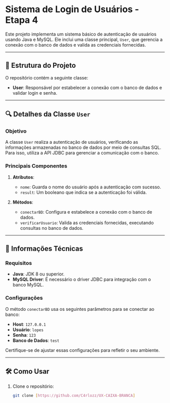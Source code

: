 # Sistema de Login de Usuários - Etapa 4

Este projeto implementa um sistema básico de autenticação de usuários usando Java e MySQL. Ele inclui uma classe principal, `User`, que gerencia a conexão com o banco de dados e valida as credenciais fornecidas.

----

## 📂 Estrutura do Projeto

O repositório contém a seguinte classe:

- **User**: Responsável por estabelecer a conexão com o banco de dados e validar login e senha.

---

## 🔍 Detalhes da Classe `User`

### Objetivo
A classe `User` realiza a autenticação de usuários, verificando as informações armazenadas no banco de dados por meio de consultas SQL. Para isso, utiliza a API JDBC para gerenciar a comunicação com o banco.

### Principais Componentes

1. **Atributos**:
   - `nome`: Guarda o nome do usuário após a autenticação com sucesso.
   - `result`: Um booleano que indica se a autenticação foi válida.

2. **Métodos**:
   - `conectarBD`: Configura e estabelece a conexão com o banco de dados.
   - `verificarUsuario`: Valida as credenciais fornecidas, executando consultas no banco de dados.

---

## 📄 Informações Técnicas

### Requisitos
- **Java**: JDK 8 ou superior.
- **MySQL Driver**: É necessário o driver JDBC para integração com o banco MySQL.

### Configurações
O método `conectarBD` usa os seguintes parâmetros para se conectar ao banco:
- **Host**: `127.0.0.1`
- **Usuário**: `lopes`
- **Senha**: `123`
- **Banco de Dados**: `test`

Certifique-se de ajustar essas configurações para refletir o seu ambiente.

---

## 🛠️ Como Usar

1. Clone o repositório:
   ```bash
   git clone [https://github.com/C4rlozz/UX-CAIXA-BRANCA]
